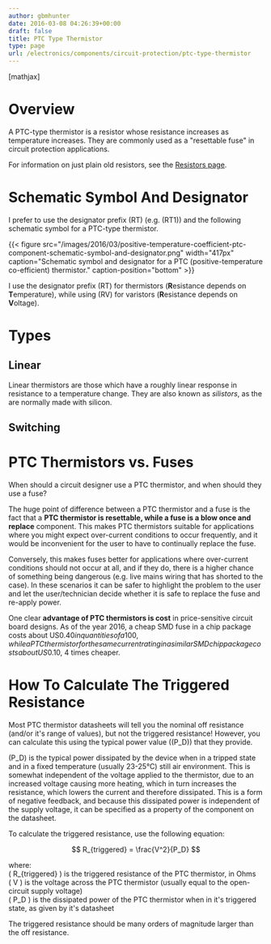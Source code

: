 ```yaml
---
author: gbmhunter
date: 2016-03-08 04:26:39+00:00
draft: false
title: PTC Type Thermistor
type: page
url: /electronics/components/circuit-protection/ptc-type-thermistor
---
```


[mathjax]

# Overview

A PTC-type thermistor is a resistor whose resistance increases as temperature increases. They are commonly used as a "resettable fuse" in circuit protection applications.

For information on just plain old resistors, see the [Resistors page](http://blog.mbedded.ninja/electronics/components/resistors).

# Schematic Symbol And Designator

I prefer to use the designator prefix \(RT\) (e.g. \(RT1\)) and the following schematic symbol for a PTC-type thermistor. 

{{< figure src="/images/2016/03/positive-temperature-coefficient-ptc-component-schematic-symbol-and-designator.png" width="417px" caption="Schematic symbol and designator for a PTC (positive-temperature co-efficient) thermistor." caption-position="bottom" >}}

I use the designator prefix \(RT\) for thermistors (**R**esistance depends on **T**emperature), while using \(RV\) for varistors (**R**esistance depends on **V**oltage).

# Types

## Linear

Linear thermistors are those which have a roughly linear response in resistance to a temperature change. They are also known as _silistors_, as the are normally made with silicon.

## Switching

# PTC Thermistors vs. Fuses

When should a circuit designer use a PTC thermistor, and when should they use a fuse?

The huge point of difference between a PTC thermistor and a fuse is the fact that a **PTC thermistor is resettable, while a fuse is a blow once and replace** component. This makes PTC thermistors suitable for applications where you might expect over-current conditions to occur frequently, and it would be inconvenient for the user to have to continually replace the fuse.

Conversely, this makes fuses better for applications where over-current conditions should not occur at all, and if they do, there is a higher chance of something being dangerous (e.g. live mains wiring that has shorted to the case). In these scenarios it can be safer to highlight the problem to the user and let the user/technician decide whether it is safe to replace the fuse and re-apply power.

One clear **advantage of PTC thermistors is cost** in price-sensitive circuit board designs. As of the year 2016, a cheap SMD fuse in a chip package costs about US$0.40 in quantities of a 100, while a PTC thermistor for the same current rating in a similar SMD chip package costs about US$0.10, 4 times cheaper.

# How To Calculate The Triggered Resistance

Most PTC thermistor datasheets will tell you the nominal off resistance (and/or it's range of values), but not the triggered resistance! However, you can calculate this using the typical power value (\(P_D\)) that they provide.

\(P_D\) is the typical power dissipated by the device when in a tripped state and in a fixed temperature (usually 23-25°C) still air environment. This is somewhat independent of the voltage applied to the thermistor, due to an increased voltage causing more heating, which in turn increases the resistance, which lowers the current and therefore dissipated. This is a form of negative feedback, and because this dissipated power is independent of the supply voltage, it can be specified as a property of the component on the datasheet.

To calculate the triggered resistance, use the following equation:

$$ R_{triggered} = \frac{V^2}{P_D} $$

where:  
\( R_{triggered} \) is the triggered resistance of the PTC thermistor, in Ohms  
\( V \) is the voltage across the PTC thermistor (usually equal to the open-circuit supply voltage)  
\( P_D \) is the dissipated power of the PTC thermistor when in it's triggered state, as given by it's datasheet

The triggered resistance should be many orders of magnitude larger than the off resistance.
